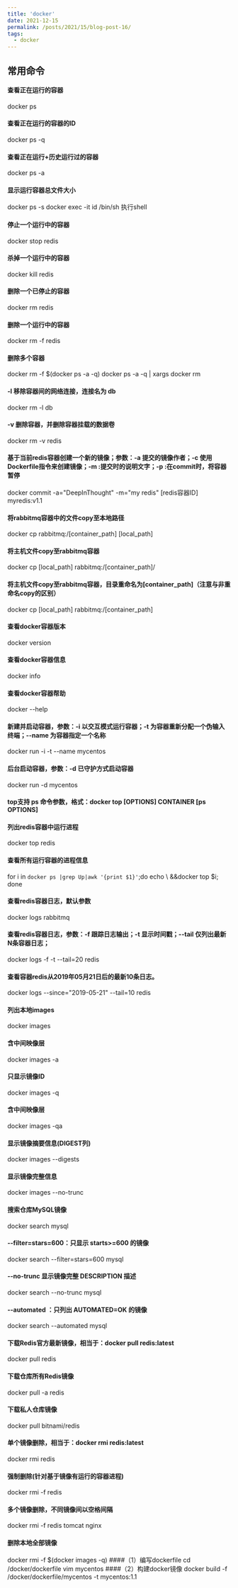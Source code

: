 ```yaml
---
title: 'docker'
date: 2021-12-15
permalink: /posts/2021/15/blog-post-16/
tags:
  - docker
---
```

## 常用命令

#### 查看正在运行的容器
docker ps
#### 查看正在运行的容器的ID
docker ps -q
#### 查看正在运行+历史运行过的容器
docker ps -a
#### 显示运行容器总文件大小
docker ps -s
docker exec -it id /bin/sh  执行shell

#### 停止一个运行中的容器
docker stop redis
#### 杀掉一个运行中的容器
docker kill redis
#### 删除一个已停止的容器
docker rm redis
#### 删除一个运行中的容器
docker rm -f redis
#### 删除多个容器
docker rm -f $(docker ps -a -q)
docker ps -a -q | xargs docker rm
#### -l 移除容器间的网络连接，连接名为 db
docker rm -l db 
#### -v 删除容器，并删除容器挂载的数据卷
docker rm -v redis

#### 基于当前redis容器创建一个新的镜像；参数：-a 提交的镜像作者；-c 使用Dockerfile指令来创建镜像；-m :提交时的说明文字；-p :在commit时，将容器暂停
docker commit -a="DeepInThought" -m="my redis" [redis容器ID]  myredis:v1.1

#### 将rabbitmq容器中的文件copy至本地路径
docker cp rabbitmq:/[container_path] [local_path]
#### 将主机文件copy至rabbitmq容器
docker cp [local_path] rabbitmq:/[container_path]/
#### 将主机文件copy至rabbitmq容器，目录重命名为[container_path]（注意与非重命名copy的区别）
docker cp [local_path] rabbitmq:/[container_path]

#### 查看docker容器版本
docker version
#### 查看docker容器信息
docker info
#### 查看docker容器帮助
docker --help

#### 新建并启动容器，参数：-i  以交互模式运行容器；-t  为容器重新分配一个伪输入终端；--name  为容器指定一个名称
docker run -i -t --name mycentos
#### 后台启动容器，参数：-d  已守护方式启动容器
docker run -d mycentos
#### top支持 ps 命令参数，格式：docker top [OPTIONS] CONTAINER [ps OPTIONS]
#### 列出redis容器中运行进程
docker top redis
#### 查看所有运行容器的进程信息
for i in  `docker ps |grep Up|awk '{print $1}'`;do echo \ &&docker top $i; done
#### 查看redis容器日志，默认参数
docker logs rabbitmq
#### 查看redis容器日志，参数：-f  跟踪日志输出；-t   显示时间戳；--tail  仅列出最新N条容器日志；
docker logs -f -t --tail=20 redis
#### 查看容器redis从2019年05月21日后的最新10条日志。
docker logs --since="2019-05-21" --tail=10 redis

#### 列出本地images
docker images
#### 含中间映像层
docker images -a
#### 只显示镜像ID
docker images -q
#### 含中间映像层
docker images -qa   
#### 显示镜像摘要信息(DIGEST列)
docker images --digests
#### 显示镜像完整信息
docker images --no-trunc
#### 搜索仓库MySQL镜像
docker search mysql
#### --filter=stars=600：只显示 starts>=600 的镜像
docker search --filter=stars=600 mysql
#### --no-trunc 显示镜像完整 DESCRIPTION 描述
docker search --no-trunc mysql
#### --automated ：只列出 AUTOMATED=OK 的镜像
docker search  --automated mysql
#### 下载Redis官方最新镜像，相当于：docker pull redis:latest
docker pull redis
#### 下载仓库所有Redis镜像
docker pull -a redis
#### 下载私人仓库镜像
docker pull bitnami/redis
#### 单个镜像删除，相当于：docker rmi redis:latest
docker rmi redis
#### 强制删除(针对基于镜像有运行的容器进程)
docker rmi -f redis
#### 多个镜像删除，不同镜像间以空格间隔
docker rmi -f redis tomcat nginx
#### 删除本地全部镜像
docker rmi -f $(docker images -q)
####（1）编写dockerfile
cd /docker/dockerfile
vim mycentos
####（2）构建docker镜像
docker build -f /docker/dockerfile/mycentos -t mycentos:1.1
